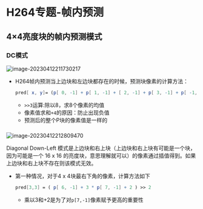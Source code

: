 # H264专题-帧内预测

## 4×4亮度块的帧内预测模式

### DC模式

![image-20230412211730217](https://pic-1304959529.cos.ap-guangzhou.myqcloud.com/DB/image-20230412211730217.png)

- H264帧内预测当上边块和左边块都存在的时候，预测块像素的计算方法：

  ```mathematica
  pred[ x, y]= (p[ 0, -1] + p[ 1, -1] + [ 2, -1] + p[ 3, -1] + p[ -1, 0]+ p[ -1, 1] + p[ -1, 2] + p[ -1, 3] + 4) >> 3
  ```

  - `>>3`运算:除以8，求8个像素的均值
  - 像素值求和`+4`的原因：防止出现负值
  - 预测后的整个P块的像素值是一样的

### 

![image-20230412212809470](https://pic-1304959529.cos.ap-guangzhou.myqcloud.com/DB/image-20230412212809470.png)

Diagonal Down-Left 模式是上边块和右上块（上边块和右上块有可能是一个块，因为可能是一个 16 x 16 的亮度块，意思理解就可以）的像素通过插值得到。如果上边块和右上块不存在则该模式无效。

- 第一种情况，对于4 x 4块最右下角的像素，计算方法如下

  ```mathematica
  pred[3,3] = ( p[ 6, -1] + 3 * p[ 7, -1] + 2 ) >> 2
  ```

  - 乘以3和+2是为了对`p[7,-1]`像素赋予更高的重要性